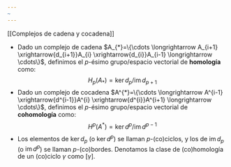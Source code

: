```yaml
---
~
---
```

[[Complejos de cadena y cocadena]]

- Dado un complejo de cadena $A_{*}=\{\cdots \longrightarrow  A_{i+1} \xrightarrow{d_{i+1}}A_{i} \xrightarrow{d_{i}}A_{i-1} \longrightarrow \cdots\}$, definimos el $p$-ésimo grupo/espacio vectorial de **homología** como:$$
H_{p}(A_{*}) = \ker d_{p} / \mathop{\mathrm{im}} d_{p+1}
$$
- Dado un complejo de cocadena $A^{*}=\{\cdots \longrightarrow  A^{i-1} \xrightarrow{d^{i-1}}A^{i} \xrightarrow{d^{i}}A^{i+1} \longrightarrow \cdots\}$, definimos el $p$-ésimo grupo/espacio vectorial de **cohomología** como:$$
H^{p}(A^{*}) = \ker d^{p} / \mathop{\mathrm{im}} d^{p-1}
$$
- Los elementos de $\ker d_{p}$ (o $\ker d^p$) se llaman $p$-(co)ciclos, y los de $\mathop{\mathrm{im}} d_{p}$ (o $\mathop{\mathrm{im}} d^p$) se llaman $p$-(co)bordes. Denotamos la clase de (co)homología de un (co)ciclo $\gamma$ como $[\gamma]$.
